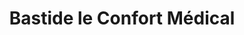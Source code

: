 ---
title: "Bastide le Confort Médical"
url: /pontault-combault/bastide-le-confort-medical/
shop: Sanitätshaus
---